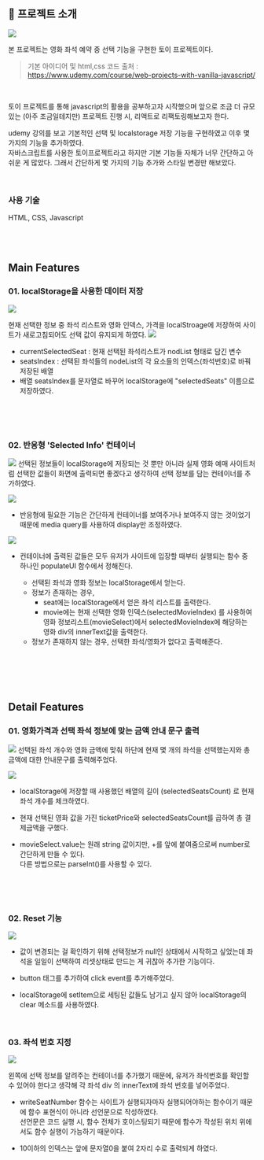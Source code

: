 
## 🎥 프로젝트 소개
![](https://images.velog.io/images/sohyeon00/post/bf329b33-9c11-426c-81d4-c142bd77721b/%602.gif)

본 프로젝트는 영화 좌석 예약 중 선택 기능을 구현한 토이 프로젝트이다.  

> 기본 아이디어 및 html,css 코드 출처 : <br/> https://www.udemy.com/course/web-projects-with-vanilla-javascript/

<br/> 

토이 프로젝트를 통해 javascript의 활용을 공부하고자 시작했으며 앞으로 조금 더 규모있는 (아주 조금일테지만) 프로젝트 진행 시, 리액트로 리팩토링해보고자 한다.

udemy 강의를 보고 기본적인 선택 및 localstorage 저장 기능을 구현하였고 이후 몇 가지의 기능을 추가하였다.  
자바스크립트를 사용한 토이프로젝트라고 하지만 기본 기능들 자체가 너무 간단하고 아쉬운 게 많았다. 그래서 간단하게 몇 가지의 기능 추가와 스타일 변경만 해보았다. 

<br/>

### 사용 기술
HTML, CSS, Javascript
<br/><br/><br/><br/>

## Main Features

### 01. localStorage을 사용한 데이터 저장  
![](https://images.velog.io/images/sohyeon00/post/92b51c35-a098-4a7b-9791-499fdf4d55b5/%604.gif)  

현재 선택한 정보 중 좌석 리스트와 영화 인덱스, 가격을 localStroage에 저장하여 사이트가 새로고침되어도 선택 값이 유지되게 하였다. 
![](https://images.velog.io/images/sohyeon00/post/d75d7002-0787-44ad-b4fa-524c48d57e07/carbon%20(3).png)
* currentSelectedSeat : 현재 선택된 좌석리스트가 nodList 형태로 담긴 변수
* seatsIndex : 선택된 좌석들의 nodeList의 각 요소들의 인덱스(좌석번호)로 바꿔 저장된 배열
* 배열 seatsIndex를 문자열로 바꾸어 localStorage에 "selectedSeats" 이름으로 저장하였다.


<br/><br/><br/>

### 02. 반응형 'Selected Info' 컨테이너 


![](https://images.velog.io/images/sohyeon00/post/13997717-12a6-481a-803c-87e67ac66257/%604.gif)
선택된 정보들이 localStorage에 저장되는 것 뿐만 아니라 실제 영화 예매 사이트처럼 선택한 값들이 화면에 출력되면 좋겠다고 생각하여 선택 정보를 담는 컨테이너를 추가하였다.  

![](https://images.velog.io/images/sohyeon00/post/adb60715-7494-48e3-bd3e-5bb7a7d3bffd/carbon.png)
* 반응형에 필요한 기능은 간단하게 컨테이너를 보여주거나 보여주지 않는 것이었기 때문에 media query를 사용하여 display만 조정하였다.  

![](https://images.velog.io/images/sohyeon00/post/7316f38f-4e36-402b-813c-628e07127d15/carbon%20(1).png)
* 컨테이너에 출력된 값들은 모두 유저가 사이트에 입장할 때부터 실행되는 함수 중 하나인 populateUI 함수에서 정해진다.

  - 선택된 좌석과 영화 정보는 localStorage에서 얻는다.
  - 정보가 존재하는 경우,
    - seat에는 localStorage에서 얻은 좌석 리스트를 출력한다.
    - movie에는 현재 선택한 영화 인덱스(selectedMovieIndex) 를 사용하여 영화 정보리스트(movieSelect)에서 selectedMovieIndex에 해당하는 영화 div의 innerText값을 출력한다.
  - 정보가 존재하지 않는 경우,
  선택한 좌석/영화가 없다고 출력해준다.

<br/><br/><br/><br/>

## Detail Features


### 01. 영화가격과 선택 좌석 정보에 맞는 금액 안내 문구 출력 
![](https://images.velog.io/images/sohyeon00/post/d734b788-f564-45ca-a232-ec54fe6830bf/%604.gif)
선택된 좌석 개수와 영화 금액에 맞춰 하단에 현재 몇 개의 좌석을 선택했는지와 총 금액에 대한 안내문구를 출력해주었다.  

![](https://images.velog.io/images/sohyeon00/post/9f917c70-a07c-42e1-a7f9-e3461350ef74/carbon%20(1).png)

* localStorage에 저장할 때 사용했던 배열의 길이 (selectedSeatsCount) 로 현재 좌석 개수를 체크하였다.
* 현재 선택된 영화 값을 가진 ticketPrice와 selectedSeatsCount를 곱하여 총 결제금액을 구했다.

* movieSelect.value는 원래 string 값이지만, +를 앞에 붙여줌으로써 number로 간단하게 만들 수 있다.  
  다른 방법으로는 parseInt()를 사용할 수 있다.

<br/><br/><br/>

### 02. Reset 기능
![](https://images.velog.io/images/sohyeon00/post/787fc75b-9226-4351-bde4-12cc8e624af3/carbon%20(4).png)

* 값이 변경되는 걸 확인하기 위해 선택정보가 null인 상태에서 시작하고 싶었는데 좌석을 일일이 선택하여 리셋상태로 만드는 게 귀찮아 추가한 기능이다.

* button 태그를 추가하여 click event를 추가해주었다.
* localStorage에 setItem으로 세팅된 값들도 남기고 싶지 않아 localStorage의 clear 메소드를 사용하였다.

<br/>

### 03. 좌석 번호 지정
![](https://images.velog.io/images/sohyeon00/post/3b65932a-1e1c-48a0-8f1f-8a8222ed251c/carbon%20(2).png)

왼쪽에 선택 정보를 알려주는 컨테이너를 추가했기 때문에, 유저가 좌석번호를 확인할 수 있어야 한다고 생각해 각 좌석 div 의 innerText에 좌석 번호를 넣어주었다.

* writeSeatNumber 함수는 사이트가 실행되자마자 실행되어야하는 함수이기 때문에 함수 표현식이 아니라 선언문으로 작성하였다.  
선언문은 코드 실행 시, 함수 전체가 호이스팅되기 때문에 함수가 작성된 위치 위에서도 함수 실행이 가능하기 때문이다. 

* 10이하의 인덱스는 앞에 문자열0을 붙여 2자리 수로 출력되게 하였다.
<br/><br/><br/><br/>


